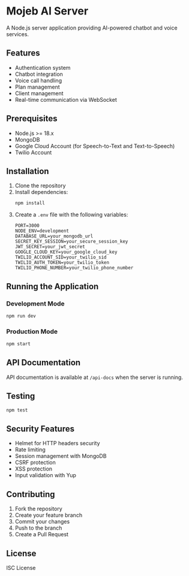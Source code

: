 # Mojeb AI Server

A Node.js server application providing AI-powered chatbot and voice services.

## Features

- Authentication system
- Chatbot integration
- Voice call handling
- Plan management
- Client management
- Real-time communication via WebSocket

## Prerequisites

- Node.js >= 18.x
- MongoDB
- Google Cloud Account (for Speech-to-Text and Text-to-Speech)
- Twilio Account

## Installation

1. Clone the repository
2. Install dependencies:
   ```bash
   npm install
   ```
3. Create a `.env` file with the following variables:
   ```
   PORT=3000
   NODE_ENV=development
   DATABASE_URL=your_mongodb_url
   SECRET_KEY_SESSION=your_secure_session_key
   JWT_SECRET=your_jwt_secret
   GOOGLE_CLOUD_KEY=your_google_cloud_key
   TWILIO_ACCOUNT_SID=your_twilio_sid
   TWILIO_AUTH_TOKEN=your_twilio_token
   TWILIO_PHONE_NUMBER=your_twilio_phone_number
   ```

## Running the Application

### Development Mode

```bash
npm run dev
```

### Production Mode

```bash
npm start
```

## API Documentation

API documentation is available at `/api-docs` when the server is running.

## Testing

```bash
npm test
```

## Security Features

- Helmet for HTTP headers security
- Rate limiting
- Session management with MongoDB
- CSRF protection
- XSS protection
- Input validation with Yup

## Contributing

1. Fork the repository
2. Create your feature branch
3. Commit your changes
4. Push to the branch
5. Create a Pull Request

## License

ISC License

